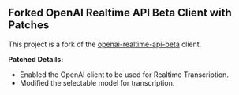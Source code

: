 ## Forked OpenAI Realtime API Beta Client with Patches

This project is a fork of the [openai-realtime-api-beta](https://github.com/openai/openai-realtime-api-beta) client.

**Patched Details:**

*   Enabled the OpenAI client to be used for Realtime Transcription.
*   Modified the selectable model for transcription.